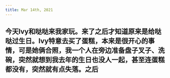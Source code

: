 ```yaml
---
title: Mar 14th, 2021
---
```


## 今天Ivy和哒哒来我家玩。来了之后才知道原来是给哒哒过生日。Ivy特意去买了蛋糕，本来是很开心的事情，可是她俩合照，我一个人在旁边准备盘子叉子、洗碗，突然就想到我去年的生日也没人一起，甚至连蛋糕都没有，突然就有点失落。之后
